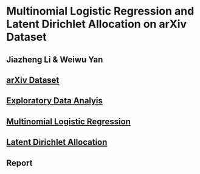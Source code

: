 # Multinomial Logistic Regression and Latent Dirichlet Allocation on arXiv Dataset
## Jiazheng Li & Weiwu Yan
## [arXiv Dataset](https://www.kaggle.com/datasets/Cornell-University/arxiv)
## [Exploratory Data Analyis](https://github.com/macs30123-s24/final-project-arxiv/blob/3edf5ec8382d9f0fc19f41fc0de09ea734f7a080/EDA.ipynb)
## [Multinomial Logistic Regression](https://github.com/macs30123-s24/final-project-arxiv/blob/3edf5ec8382d9f0fc19f41fc0de09ea734f7a080/Classification.ipynb)
## [Latent Dirichlet Allocation](https://github.com/macs30123-s24/final-project-arxiv/blob/3edf5ec8382d9f0fc19f41fc0de09ea734f7a080/LDA.ipynb)
## Report
